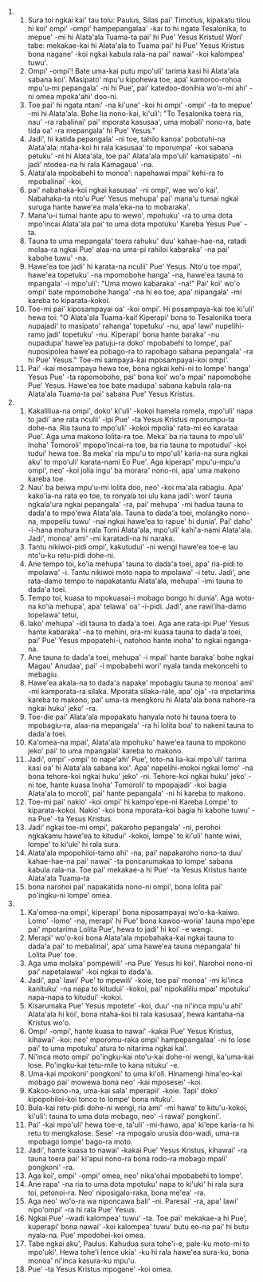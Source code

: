 <ol>
  <li>
    <ol>
      <li>Sura toi ngkai kai' tau tolu: Paulus, Silas pai' Timotius, kipakatu tilou hi koi' ompi' -ompi' hampepangalaa' -kai to hi ngata Tesalonika, to mepue' -mi hi Alata'ala Tuama-ta pai' hi Pue' Yesus Kristus! Wori' tabe: mekakae-kai hi Alata'ala to Tuama pai' hi Pue' Yesus Kristus bona nagane' -koi ngkai kabula rala-na pai' nawai' -koi kalompea' tuwu'.</li>
      <li>Ompi' -ompi'! Bate uma-kai putu mpo'uli' tarima kasi hi Alata'ala sabana koi'. Masipato' mpu'u kipohewa toe, apa' kamoroo-rohoa mpu'u-mi pepangala' -ni hi Pue', pai' katedoo-donihia wo'o-mi ahi' -ni omea mpoka'ahi' doo-ni.</li>
      <li>Toe pai' hi ngata ntani' -na ki'une' -koi hi ompi' -ompi' -ta to mepue' -mi hi Alata'ala. Bohe lia nono-kai, ki'uli': "To Tesalonika toera ria, nau' -ra rabalinai' pai' mporata kasusaa', uma mobali' nono-ra, bate tida oa' -ra mepangala' hi Pue' Yesus."</li>
      <li>Jadi', hi katida pepangala' -ni toe, tahilo kanoa' pobotuhi-na Alata'ala: ntaha-koi hi rala kasusaa' to mporumpa' -koi sabana petuku' -ni hi Alata'ala, toe pai' Alata'ala mpo'uli' kamasipato' -ni jadi' ntodea-na hi rala Kamagaua' -na.</li>
      <li>Alata'ala mpobabehi to monoa': napehawai mpai' kehi-ra to mpobalinai' -koi,</li>
      <li>pai' nabahaka-koi ngkai kasusaa' -ni ompi', wae wo'o kai'. Nabahaka-ta nto'u Pue' Yesus mehupa' pai' mana'u tumai ngkai suruga hante hawe'ea mala'eka-na to mobaraka'.</li>
      <li>Mana'u-i tumai hante apu to wewo', mpohuku' -ra to uma dota mpo'incai Alata'ala pai' to uma dota mpotuku' Kareba Yesus Pue' -ta.</li>
      <li>Tauna to uma mepangala' toera rahuku' duu' kahae-hae-na, ratadi molaa-ra ngkai Pue' alaa-na uma-pi rahiloi kabaraka' -na pai' kabohe tuwu' -na.</li>
      <li>Hawe'ea toe jadi' hi karata-na nculii' Pue' Yesus. Nto'u toe mpai', hawe'ea topetuku' -na mpomobohe hanga' -na, hawe'ea tauna to mpangala' -i mpo'uli': "Uma mowo kabaraka' -na!" Pai' koi' wo'o ompi' bate mpomobohe hanga' -na hi eo toe, apa' nipangala' -mi kareba to kiparata-kokoi.</li>
      <li>Toe-mi pai' kiposampayai oa' -koi ompi'. Hi posampaya-kai toe ki'uli' hewa toi: "O Alata'ala Tuama-kai! Kiperapi' bona to Tesalonika toera nupajadi' to masipato' rahanga' topetuku' -nu, apa' lawi' nupelihi-ramo jadi' topetuku' -nu. Kiperapi' bona hante baraka' -nu nupadupa' hawe'ea patuju-ra doko' mpobabehi to lompe', pai' nuposipolea hawe'ea pobago-ra to rapobago sabana pepangala' -ra hi Pue' Yesus." Toe-mi sampaya-kai mposampayai-koi ompi'.</li>
      <li>Pai' -kai mosampaya hewa toe, bona ngkai kehi-ni to lompe' hanga' Yesus Pue' -ta rapomobohe, pai' bona koi' wo'o mpai' napomobohe Pue' Yesus. Hawe'ea toe bate madupa' sabana kabula rala-na Alata'ala Tuama-ta pai' sabana Pue' Yesus Kristus.</li>
    </ol>
  </li>
  <li>
    <ol>
      <li>Kakaliliua-na ompi', doko' ki'uli' -kokoi hamela romela, mpo'uli' napa to jadi' ane rata nculii' -ipi Pue' -ta Yesus Kristus mporumpu-ta dohe-na. Ria tauna to mpo'uli' -kokoi mpolia' rata-mi eo karataa Pue'. Aga uma makono lolita-ra toe. Meka' ba ria tauna to mpo'uli' Inoha' Tomoroli' mpopo'incai-ra toe, ba ria tauna to mpotudui' -koi tudui' hewa toe. Ba meka' ria mpu'u to mpo'uli' karia-na sura ngkai aku' to mpo'uli' karata-nami Eo Pue'. Aga kiperapi' mpu'u-mpu'u ompi', neo' -koi jolia ingu' ba morara' nono-ni, apa' uma makono kareba toe.</li>
      <li>Nau' ba beiwa mpu'u-mi lolita doo, neo' -koi ma'ala rabagiu. Apa' kako'ia-na rata eo toe, to ronyala toi ulu kana jadi': wori' tauna ngkala'ura ngkai pepangala' -ra, pai' mehupa' -mi hadua tauna to dada'a to mpo'ewa Alata'ala. Tauna to dada'a toei, molangko nono-na, mpopeliu tuwu' -nai ngkai hawe'ea to rapue' hi dunia'. Pai' daho' -i-hana mohura hi rala Tomi Alata'ala, mpo'uli' kahi'a-nami Alata'ala. Jadi', monoa' ami' -mi karatadi-na hi naraka.</li>
      <li>Tantu nikiwoi-pidi ompi', kakutudui' -ni wengi hawe'ea toe-e lau nto'u-ku retu-pidi dohe-ni.</li>
      <li>Ane tempo toi, ko'ia mehupa' tauna to dada'a toei, apa' ria-pidi to mpolawa' -i. Tantu nikiwoi moto napa to mpolawa' -i tetu. Jadi', ane rata-damo tempo to napakatantu Alata'ala, mehupa' -imi tauna to dada'a toei.</li>
      <li>Tempo toi, kuasa to mpokuasai-i mobago bongo hi dunia'. Aga woto-na ko'ia mehupa', apa' telawa' oa' -i-pidi. Jadi', ane rawi'iha-damo topelawa' tetui,</li>
      <li>lako' mehupa' -idi tauna to dada'a toei. Aga ane rata-ipi Pue' Yesus hante kabaraka' -na to mehini, ora-mi kuasa tauna to dada'a toei, pai' Pue' Yesus mpopatehi-i, natohoo hante inoha' to ngkai nganga-na.</li>
      <li>Ane tauna to dada'a toei, mehupa' -i mpai' hante baraka' bohe ngkai Magau' Anudaa', pai' -i mpobabehi wori' nyala tanda mekoncehi to mebagiu.</li>
      <li>Hawe'ea akala-na to dada'a napake' mpobagiu tauna to monoa' ami' -mi kamporata-ra silaka. Mporata silaka-rale, apa' oja' -ra mpotarima kareba to makono, pai' uma-ra mengkoru hi Alata'ala bona nahore-ra ngkai huku' jeko' -ra.</li>
      <li>Toe-die pai' Alata'ala mpopakatu hanyala noto hi tauna toera to mpobagiu-ra, alaa-na mepangala' -ra hi lolita boa' to nakeni tauna to dada'a toei.</li>
      <li>Ka'omea-na mpai', Alata'ala mpohuku' hawe'ea tauna to mpokono jeko' pai' to uma mpangalai' kareba to makono.</li>
      <li>Jadi', ompi' -ompi' to nape'ahi' Pue', toto-na lia-kai mpo'uli' tarima kasi oa' hi Alata'ala sabana koi'. Apa' napelihi-mokoi ngkai lomo' -na bona tehore-koi ngkai huku' jeko' -ni. Tehore-koi ngkai huku' jeko' -ni toe, hante kuasa Inoha' Tomoroli' to mpopajadi' -koi bagia Alata'ala to moroli', pai' hante pepangala' -ni hi kareba to makono.</li>
      <li>Toe-mi pai' nakio' -koi ompi' hi kampo'epe-ni Kareba Lompe' to kiparata-kokoi. Nakio' -koi bona mporata-koi bagia hi kabohe tuwu' -na Pue' -ta Yesus Kristus.</li>
      <li>Jadi' ngkai toe-mi ompi', pakaroho pepangala' -ni, perohoi ngkakamu hawe'ea to kitudui' -kokoi, lompe' to ki'uli' hante wiwi, lompe' to ki'uki' hi rala sura.</li>
      <li>Alata'ala mpopohiloi-tamo ahi' -na, pai' napakaroho nono-ta duu' kahae-hae-na pai' nawai' -ta poncarumakaa to lompe' sabana kabula rala-na. Toe pai' mekakae-a hi Pue' -ta Yesus Kristus hante Alata'ala Tuama-ta</li>
      <li>bona narohoi pai' napakatida nono-ni ompi', bona lolita pai' po'ingku-ni lompe' omea.</li>
    </ol>
  </li>
  <li>
    <ol>
      <li>Ka'omea-na ompi', kiperapi' bona niposampayai wo'o-ka-kaiwo. Lomo' -lomo' -na, merapi' hi Pue' bona kawoo-woria' tauna mpo'epe pai' mpotarima Lolita Pue', hewa to jadi' hi koi' -e wengi.</li>
      <li>Merapi' wo'o-koi bona Alata'ala mpobahaka-kai ngkai tauna to dada'a pai' to mebalinai', apa' uma hawe'ea tauna mepangala' hi Lolita Pue' toe.</li>
      <li>Aga uma molaka' pompewili' -na Pue' Yesus hi koi'. Narohoi nono-ni pai' napetalawai' -koi ngkai to dada'a.</li>
      <li>Jadi', apa' lawi' Pue' to mpewili' -koie, toe pai' monoa' -mi ki'inca kanituku' -na napa to kitudui' -kokoi, pai' nipokaliliu mpai' mpotuku' napa-napa to kitudui' -kokoi.</li>
      <li>Kisarumaka Pue' Yesus mpotete' -koi, duu' -na ni'inca mpu'u ahi' Alata'ala hi koi', bona ntaha-koi hi rala kasusaa', hewa kantaha-na Kristus wo'o.</li>
      <li>Ompi' -ompi', hante kuasa to nawai' -kakai Pue' Yesus Kristus, kihawai' -koi: neo' mporomu-raka ompi' hampepangalaa' -ni to lose pai' to uma mpotuku' atura to nitarima ngkai kai'.</li>
      <li>Ni'inca moto ompi' po'ingku-kai nto'u-kai dohe-ni wengi, ka'uma-kai lose. Po'ingku-kai tetu-mile to kana nituku' -e.</li>
      <li>Uma-kai mpokoni' pongkoni' to uma ki'oli. Hinamengi hina'eo-kai mobago pai' mowewa bona neo' -kai mposesei' -koi.</li>
      <li>Kakoo-kono-na, uma-kai sala' mperapii' -koie. Tapi' doko' kipopohiloi-koi tonco to lompe' bona nituku'.</li>
      <li>Bula-kai retu-pidi dohe-ni wengi, ria ami' -mi hawa' to kitu'u-kokoi, ki'uli': tauna to uma dota mobago, neo' -i rawai' pongkoni'.</li>
      <li>Pai' -kai mpo'uli' hewa toe-e, ta'uli' -mi-hawo, apa' ki'epe karia-ra hi retu to mengkalose. Sese' -ra mpogalo urusia doo-wadi, uma-ra mpobago lompe' bago-ra moto.</li>
      <li>Jadi', hante kuasa to nawai' -kakai Pue' Yesus Kristus, kihawai' -ra tauna toera pai' ki'apui nono-ra bona rodo-ra mobago mpali' pongkoni' -ra.</li>
      <li>Aga koi', ompi' -ompi' omea, neo' nika'ohai mpobabehi to lompe'.</li>
      <li>Ane rapa' -na ria to uma dota mpotuku' napa to ki'uki' hi rala sura toi, petonoi-ra. Neo' niposigalo-raka, bona me'ea' -ra.</li>
      <li>Aga neo' wo'o-ra wa niponcawa bali' -ni. Paresai' -ra, apa' lawi' nipo'ompi' -ra hi rala Pue' Yesus.</li>
      <li>Ngkai Pue' -wadi kalompea' tuwu' -ta. Toe pai' mekakae-a hi Pue', kuperapi' bona nawai' -koi kalompea' tuwu' butu eo-na pai' hi butu nyala-na. Pue' mpodohei-koi omea.</li>
      <li>Tabe ngkai aku', Paulus. Kahudua sura tohe'i-e, pale-ku moto-mi to mpo'uki'. Hewa tohe'i lence ukia' -ku hi rala hawe'ea sura-ku, bona monoa' ni'inca kasura-ku mpu'u.</li>
      <li>Pue' -ta Yesus Kristus mpogane' -koi omea.</li>
    </ol>
  </li>
</ol>